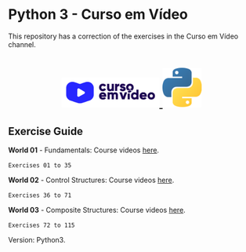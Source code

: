 # Python 3 - Curso em Vídeo
This repository has a correction of the exercises in the Curso em Vídeo channel.

<h1 align="center">
  <a href="https://www.youtube.com/user/cursosemvideo">
    <img src="img/curso_em_video.jpg" width="200px" />
    <img src="img/python.png" width="80px" />
  </a>
</h1>


## Exercise Guide

**World 01** - Fundamentals: Course videos [here](https://www.youtube.com/playlist?list=PLHz_AreHm4dlKP6QQCekuIPky1CiwmdI6).

	Exercises 01 to 35

 **World 02** - Control Structures: Course videos [here](https://www.youtube.com/playlist?list=PLHz_AreHm4dk_nZHmxxf_J0WRAqy5Czye).

	Exercises 36 to 71

 **World 03** - Composite Structures: Course videos [here](https://www.youtube.com/playlist?list=PLHz_AreHm4dksnH2jVTIVNviIMBVYyFnH).

	Exercises 72 to 115

Version: Python3.
